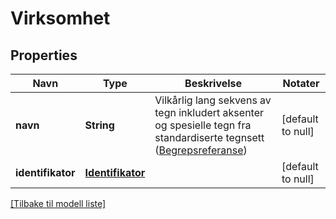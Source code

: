 # Virksomhet

## Properties

| Navn              | Type                                  | Beskrivelse                                                                                                                                                                                      | Notater           |
|-------------------|---------------------------------------|--------------------------------------------------------------------------------------------------------------------------------------------------------------------------------------------------|-------------------|
| **navn**          | **String**                            | Vilkårlig lang sekvens av tegn inkludert aksenter og spesielle tegn fra standardiserte tegnsett   ([Begrepsreferanse](https://data.skatteetaten.no/begrep/20b52af3-9fe1-11e5-a9f8-e4115b280940)) | [default to null] |
| **identifikator** | [**Identifikator**](Identifikator.md) |                                                                                                                                                                                                  | [default to null] |

[[Tilbake til modell liste]](../index.md)

